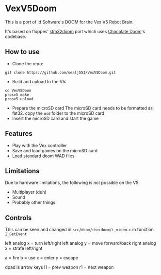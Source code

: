 # VexV5Doom

This is a port of id Software's DOOM for the Vex V5 Robot Brain.

It's based on floppes' [stm32doom](https://github.com/floppes/stm32doom) port which uses [Chocolate Doom](https://github.com/chocolate-doom/chocolate-doom)'s codebase.

## How to use
* Clone the repo:
````
git clone https://github.com/sealj553/VexV5Doom.git
````
* Build and upload to the V5:
````
cd VexV5Doom
prosv5 make
prosv5 upload
````
* Prepare the microSD card
The microSD card needs to be formatted as fat32.
copy the `usd` folder to the microSD card
* Insert the microSD card and start the game

## Features
* Play with the Vex controller
* Save and load games on the microSD card
* Load standard doom WAD files

## Limitations
Due to hardware limitations, the following is not possible on the V5:
* Multiplayer (duh)
* Sound
* Probably other things

## Controls
This can be seen and changed in `src/doom/chocdoom/i_video.c` in function `I_GetEvent`

left analog x = turn left/right
left analog y = move forward/back
right analog x = strafe left/right

a = fire
b = use
x = enter
y = escape

dpad is arrow keys
l1 = prev weapon
r1 = next weapon
